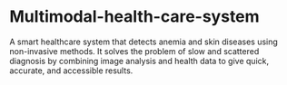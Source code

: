 # Multimodal-health-care-system
A smart healthcare system that detects anemia and skin diseases using non-invasive methods. It solves the problem of slow and scattered diagnosis by combining image analysis and health data to give quick, accurate, and accessible results.
